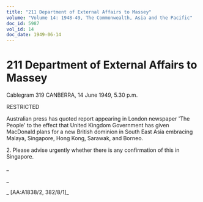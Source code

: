 ```yaml
---
title: "211 Department of External Affairs to Massey"
volume: "Volume 14: 1948-49, The Commonwealth, Asia and the Pacific"
doc_id: 5987
vol_id: 14
doc_date: 1949-06-14
---
```


# 211 Department of External Affairs to Massey

Cablegram 319 CANBERRA, 14 June 1949, 5.30 p.m.

RESTRICTED

Australian press has quoted report appearing in London newspaper 'The People' to the effect that United Kingdom Government has given MacDonald plans for a new British dominion in South East Asia embracing Malaya, Singapore, Hong Kong, Sarawak, and Borneo.

2\. Please advise urgently whether there is any confirmation of this in Singapore.

_

_

_ [AA:A1838/2, 382/8/1]_

